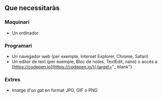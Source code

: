 ## Que necessitaràs

### Maquinari

- Un ordinador


### Programari

- Un navegador web (per exemple, Internet Explorer, Chrome, Safari)
- Un editor de text (per exemple, Bloc de notes, TextEdit, nano) o accés a [https://codepen.io](https://codepen.io/){:target="_ blank"}

### Extres

- Imatge d'un gat en format JPG, GIF o PNG
